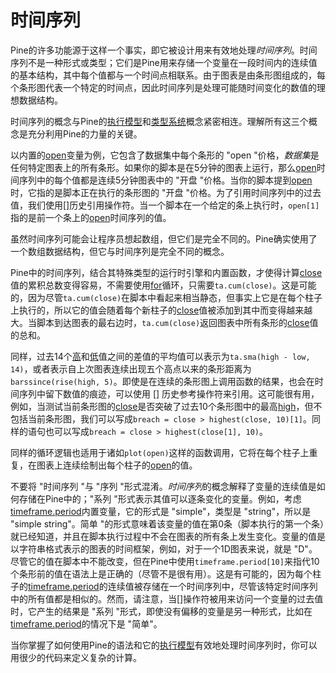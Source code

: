 # 时间序列

Pine的许多功能源于这样一个事实，即它被设计用来有效地处理*时间序列*。时间序列不是一种形式或类型；它们是Pine用来存储一个变量在一段时间内的连续值的基本结构，其中每个值都与一个时间点相联系。由于图表是由条形图组成的，每个条形图代表一个特定的时间点，因此时间序列是处理可能随时间变化的数值的理想数据结构。

时间序列的概念与Pine的[执行模型](https://www.tradingview.com/pine-script-docs/en/v5/language/Execution_model.html#pageexecutionmodel)和[类型系统](https://www.tradingview.com/pine-script-docs/en/v5/language/Type_system.html#pagetypesystem)概念紧密相连。理解所有这三个概念是充分利用Pine的力量的关键。

以内置的[open](https://www.tradingview.com/pine-script-reference/v5/#var_open)变量为例，它包含了数据集中每个条形的 "open "价格，*数据集*是任何特定图表上的所有条形。如果你的脚本是在5分钟的图表上运行，那么[open](https://www.tradingview.com/pine-script-reference/v5/#var_open)时间序列中的每个值都是连续5分钟图表中的 "开盘 "价格。当你的脚本提到[open](https://www.tradingview.com/pine-script-reference/v5/#var_open)时，它指的是脚本正在执行的条形图的 "开盘 "价格。为了引用时间序列中的过去值，我们使用[[\]](https://www.tradingview.com/pine-script-reference/v5/#op_[])历史引用操作符。当一个脚本在一个给定的条上执行时，`open[1]`指的是前一个条上的[open](https://www.tradingview.com/pine-script-reference/v5/#var_open)时间序列的值。

虽然时间序列可能会让程序员想起数组，但它们是完全不同的。Pine确实使用了一个数组数据结构，但它与时间序列是完全不同的概念。

Pine中的时间序列，结合其特殊类型的运行时引擎和内置函数，才使得计算[close](https://www.tradingview.com/pine-script-reference/v5/#var_close)值的累积总数变得容易，不需要使用[for](https://www.tradingview.com/pine-script-reference/v5/#op_for)循环，只需要`ta.cum(close)`。这是可能的，因为尽管`ta.cum(close)`在脚本中看起来相当静态，但事实上它是在每个柱子上执行的，所以它的值会随着每个新柱子的[close](https://www.tradingview.com/pine-script-reference/v5/#var_close)值被添加到其中而变得越来越大。当脚本到达图表的最右边时，`ta.cum(close)`返回图表中所有条形的[close](https://www.tradingview.com/pine-script-reference/v5/#var_close)值的总和。

同样，过去14个[高](https://www.tradingview.com/pine-script-reference/v5/#var_high)和[低](https://www.tradingview.com/pine-script-reference/v5/#var_low)值之间的差值的平均值可以表示为`ta.sma(high - low, 14)`，或者表示自上次图表连续出现五个高点以来的条形距离为`barssince(rise(high, 5)`。即使是在连续的条形图上调用函数的结果，也会在时间序列中留下数值的痕迹，可以使用 [[\]](https://www.tradingview.com/pine-script-reference/v5/#op_[]) 历史参考操作符来引用。这可能很有用，例如，当测试当前条形图的[close](https://www.tradingview.com/pine-script-reference/v5/#var_close)是否突破了过去10个条形图中的最高[high](https://www.tradingview.com/pine-script-reference/v5/#var_high)，但不包括当前条形图，我们可以写成`breach = close > highest(close, 10)[1]`。同样的语句也可以写成`breach = close > highest(close[1], 10)`。

同样的循环逻辑也适用于诸如`plot(open)`这样的函数调用，它将在每个柱子上重复，在图表上连续绘制出每个柱子的[open](https://www.tradingview.com/pine-script-reference/v5/#var_high)的值。

不要将 "时间序列 "与 "序列 "形式混淆。*时间序列*的概念解释了变量的连续值是如何存储在Pine中的；"系列 "形式表示其值可以逐条变化的变量。例如，考虑[timeframe.period](https://www.tradingview.com/pine-script-reference/v5/#var_timeframe{dot}period)内置变量，它的形式是 "simple"，类型是 "string"，所以是 "simple string"。简单 "的形式意味着该变量的值在第0条（脚本执行的第一个条）就已经知道，并且在脚本执行过程中不会在图表的所有条上发生变化。变量的值是以字符串格式表示的图表的时间框架，例如，对于一个1D图表来说，就是 "D"。尽管它的值在脚本中不能改变，但在Pine中使用`timeframe.period[10]`来指代10个条形前的值在语法上是正确的（尽管不是很有用）。这是有可能的，因为每个柱子的[timeframe.period](https://www.tradingview.com/pine-script-reference/v5/#var_timeframe{dot}period)的连续值被存储在一个时间序列中，尽管该特定时间序列中的所有值都是相似的。然而，请注意，当[]操作符被用来访问一个变量的过去值时，它产生的结果是 "系列 "形式，即使没有偏移的变量是另一种形式，比如在[timeframe.period](https://www.tradingview.com/pine-script-reference/v5/#var_timeframe{dot}period)的情况下是 "简单"。

当你掌握了如何使用Pine的语法和它的[执行模型](https://www.tradingview.com/pine-script-docs/en/v5/language/Execution_model.html#pageexecutionmodel)有效地处理时间序列时，你可以用很少的代码来定义复杂的计算。
